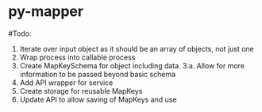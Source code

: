 # py-mapper

#Todo:
1. Iterate over input object as it should be an array of objects, not just one
2. Wrap process into callable process
3. Create MapKeySchema for object including data. 
3.a. Allow for more information to be passed beyond basic schema
4. Add API wrapper for service
5. Create storage for reusable MapKeys
6. Update API to allow saving of MapKeys and use
